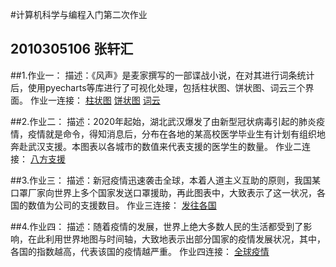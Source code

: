 #计算机科学与编程入门第二次作业
##  2010305106   张轩汇
##1.作业一：
描述：《风声》是麦家撰写的一部谍战小说，在对其进行词条统计后，使用pyecharts等库进行了可视化处理，包括柱状图、饼状图、词云三个界面。
作业一连接：
[柱状图](https://yaolingshan04.github.io/%E9%A3%8E%E5%A3%B0%E8%AF%8D%E9%A2%91%E7%BB%9F%E8%AE%A1.html)
[饼状图](https://yaolingshan04.github.io/%E9%A3%8E%E5%A3%B0%E9%A5%BC%E7%8A%B6%E5%9B%BE.html)
[词云](https://yaolingshan04.github.io/%E8%AF%8D%E6%9D%A1%E7%BB%9F%E8%AE%A1%E2%80%94%E2%80%94%E8%AF%8D%E4%BA%91.html)

##2.作业二：
描述：2020年起始，湖北武汉爆发了由新型冠状病毒引起的肺炎疫情，疫情就是命令，得知消息后，分布在各地的某高校医学毕业生有计划有组织地奔赴武汉支援。本图表以各城市的数值来代表支援的医学生的数量。
作业二连接：
[八方支援]()

##3.作业三：
描述：新冠疫情迅速袭击全球，本着人道主义互助的原则，我国某口罩厂家向世界上多个国家发送口罩援助，再此图表中，大致表示了这一状况，各国的数值为公司的支援数目。
作业三连接：
[发往各国](https://yaolingshan04.github.io/%E5%8F%91%E5%BE%80%E5%90%84%E5%9B%BD.html)

##4.作业四：
描述：随着疫情的发展，世界上绝大多数人民的生活都受到了影响，在此利用世界地图与时间轴，大致地表示出部分国家的疫情发展状况，其中，各国的指数越高，代表该国的疫情越严重。
作业四连接：
[全球疫情](https://yaolingshan04.github.io/%E5%85%A8%E7%90%83%E7%96%AB%E6%83%85%E5%A4%A7%E8%87%B4%E8%B6%8B%E5%8A%BF.html)
